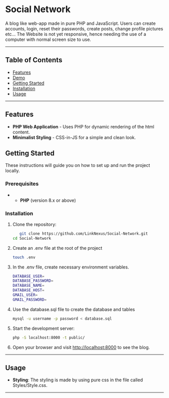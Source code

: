 # Social Network

A blog like web-app made in pure PHP and JavaScript. Users can create accounts, login,
reset their passwords, create posts, change profile pictures etc... The Website
is not yet responsive, hence needing the use of a computer with normal screen size to use.

---

## Table of Contents

- [Features](#features)
- [Demo](#demo)
- [Getting Started](#getting-started)
- [Installation](#installation)
- [Usage](#usage)

---

## Features

- **PHP Web Application** - Uses PHP for dynamic rendering of the html content.
- **Minimalist Styling** - CSS-in-JS for a simple and clean look.

## Getting Started

These instructions will guide you on how to set up and run the project locally.

### Prerequisites

- - **PHP** (version 8.x or above)

### Installation

1. Clone the repository:
    ```bash
       git clone https://github.com/LinkNexus/Social-Network.git
    cd Social-Network
    ```

2. Create an .env file at the root of the project
   ```bash
   touch .env 
    ```

3. In the .env file, create necessary environment variables. 
   ```bash
   DATABASE_USER=
   DATABASE_PASSWORD=
   DATABASE_NAME=
   DATABASE_HOST=
   GMAIL_USER=
   GMAIL_PASSWORD=
    ```

4. Use the database.sql file to create the database and tables
   ```bash
   mysql -u username -p password < database.sql
    ```

6. Start the development server:
    ```bash
   php -S localhost:8000 -t public/
    ```

7. Open your browser and visit [http://localhost:8000](http://localhost:8000) to see the blog.

---

## Usage

- **Styling**: The styling is made by using pure css in the file called Styles/Style.css.

---

